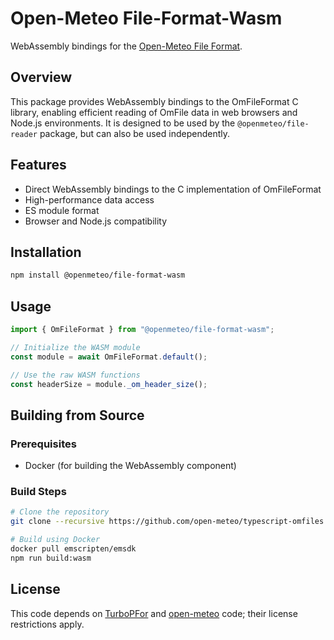 # Open-Meteo File-Format-Wasm

WebAssembly bindings for the [Open-Meteo File Format](https://github.com/open-meteo/om-file-format/).

## Overview

This package provides WebAssembly bindings to the OmFileFormat C library, enabling efficient reading of OmFile data in web browsers and Node.js environments. It is designed to be used by the `@openmeteo/file-reader` package, but can also be used independently.

## Features

- Direct WebAssembly bindings to the C implementation of OmFileFormat
- High-performance data access
- ES module format
- Browser and Node.js compatibility

## Installation

```bash
npm install @openmeteo/file-format-wasm
```

## Usage

```javascript
import { OmFileFormat } from "@openmeteo/file-format-wasm";

// Initialize the WASM module
const module = await OmFileFormat.default();

// Use the raw WASM functions
const headerSize = module._om_header_size();
```

## Building from Source

### Prerequisites

- Docker (for building the WebAssembly component)

### Build Steps

```bash
# Clone the repository
git clone --recursive https://github.com/open-meteo/typescript-omfiles.git

# Build using Docker
docker pull emscripten/emsdk
npm run build:wasm
```

## License

This code depends on [TurboPFor](https://github.com/powturbo/TurboPFor-Integer-Compression) and [open-meteo](https://github.com/open-meteo/open-meteo) code; their license restrictions apply.
